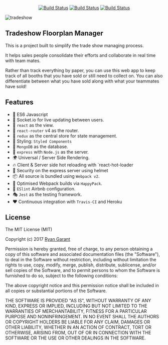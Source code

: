 <p align="center">
  <a href="https://travis-ci.org/protoEvangelion/interactiveTradeFloor"><img src="https://img.shields.io/travis/protoEvangelion/interactiveTradeFloor/master.svg?style=flat-square" alt="Build Status" /></a>
  <a href="https://travis-ci.org/protoEvangelion/interactiveTradeFloor"><img src="https://img.shields.io/codecov/c/github/protoEvangelion/interactiveTradeFloor.svg?style=flat-square" alt="Build Status" /></a>
  <a href="https://travis-ci.org/protoEvangelion/interactiveTradeFloor"><img src="https://img.shields.io/website-up-down-green-red/http/shields.io.svg" alt="Build Status" /></a>
</p>

![tradeshow](https://cloud.githubusercontent.com/assets/20076677/25107976/6cb4abd6-2387-11e7-8faa-69a684bc3054.gif)

## Tradeshow Floorplan Manager

This is a project built to simplify the trade show managing process.

It helps sales people consolidate their efforts and collaborate in real time with team mates.

Rather than track everything by paper, you can use this web app to keep track of all booths that you have sold or still need to collect on.  You can also differentiate between what you have sold along with what your teammates have sold!


## Features

  - 🚀 ES6 Javascript
  - 🔩 Socket.io for live updating between users.
  - 👀 `react` as the view.
  - 🔀 `react-router` v4 as the router.
  - 🏪 `redux` as the central store for state management.
  - 💅  Styling: `Styled Components`
  - 📀 `MongoDB` as the database.
  - 🚄 `express` with `Node.js` as the server.
  - 🌍 Universal / Server Side Rendering.
  - 🔥 Client & Server side hot reloading with `react-hot-loader
  - 👮 Security on the express server using helmet
  - 📦 All source is bundled using `Webpack v2`.
  - 🤖 Optimised Webpack builds via `HappyPack`.
  - 👼 `ESlint` Airbnb configuration.
  - 🎭 `Jest` as the testing framework.
  - ❤️ Continuous integration with `Travis-CI` and Heroku

## License

The MIT License (MIT)

Copyright (c) 2017 [Ryan Garant](https://github.com/protoEvangelion)

Permission is hereby granted, free of charge, to any person obtaining a copy
of this software and associated documentation files (the "Software"), to deal
in the Software without restriction, including without limitation the rights
to use, copy, modify, merge, publish, distribute, sublicense, and/or sell
copies of the Software, and to permit persons to whom the Software is
furnished to do so, subject to the following conditions:

The above copyright notice and this permission notice shall be included in
all copies or substantial portions of the Software.

THE SOFTWARE IS PROVIDED "AS IS", WITHOUT WARRANTY OF ANY KIND, EXPRESS OR
IMPLIED, INCLUDING BUT NOT LIMITED TO THE WARRANTIES OF MERCHANTABILITY,
FITNESS FOR A PARTICULAR PURPOSE AND NONINFRINGEMENT. IN NO EVENT SHALL THE
AUTHORS OR COPYRIGHT HOLDERS BE LIABLE FOR ANY CLAIM, DAMAGES OR OTHER
LIABILITY, WHETHER IN AN ACTION OF CONTRACT, TORT OR OTHERWISE, ARISING FROM,
OUT OF OR IN CONNECTION WITH THE SOFTWARE OR THE USE OR OTHER DEALINGS IN
THE SOFTWARE.
